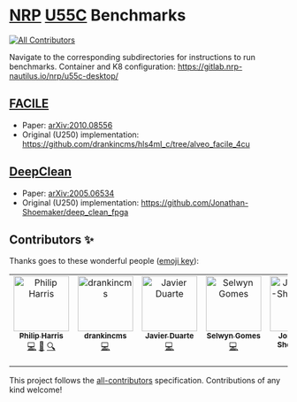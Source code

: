 # [NRP](https://www.sdsc.edu/support/user_guides/nrp.html) [U55C](https://www.xilinx.com/products/boards-and-kits/alveo/u55c.html) Benchmarks
<!-- ALL-CONTRIBUTORS-BADGE:START - Do not remove or modify this section -->
[![All Contributors](https://img.shields.io/badge/all_contributors-6-orange.svg?style=flat-square)](#contributors-)
<!-- ALL-CONTRIBUTORS-BADGE:END -->

Navigate to the corresponding subdirectories for instructions to run benchmarks.
Container and K8 configuration: https://gitlab.nrp-nautilus.io/nrp/u55c-desktop/

## [FACILE](facile)
- Paper: [arXiv:2010.08556](https://arxiv.org/abs/2010.08556)
- Original (U250) implementation: https://github.com/drankincms/hls4ml_c/tree/alveo_facile_4cu

## [DeepClean](deepclean)
- Paper: [arXiv:2005.06534](https://arxiv.org/abs/2005.06534)
- Original (U250) implementation: https://github.com/Jonathan-Shoemaker/deep_clean_fpga

## Contributors ✨

Thanks goes to these wonderful people ([emoji key](https://allcontributors.org/docs/en/emoji-key)):

<!-- ALL-CONTRIBUTORS-LIST:START - Do not remove or modify this section -->
<!-- prettier-ignore-start -->
<!-- markdownlint-disable -->
<table>
  <tbody>
    <tr>
      <td align="center" valign="top" width="14.28%"><a href="https://github.com/violatingcp"><img src="https://avatars.githubusercontent.com/u/5166561?v=4?s=100" width="100px;" alt="Philip Harris"/><br /><sub><b>Philip Harris</b></sub></a><br /><a href="https://github.com/fastmachinelearning/nrp_u55c_benchmark/commits?author=violatingcp" title="Code">💻</a> <a href="#ideas-violatingcp" title="Ideas, Planning, & Feedback">🤔</a> <a href="#fundingFinding-violatingcp" title="Funding Finding">🔍</a></td>
      <td align="center" valign="top" width="14.28%"><a href="https://github.com/drankincms"><img src="https://avatars.githubusercontent.com/u/6116300?v=4?s=100" width="100px;" alt="drankincms"/><br /><sub><b>drankincms</b></sub></a><br /><a href="https://github.com/fastmachinelearning/nrp_u55c_benchmark/commits?author=drankincms" title="Code">💻</a></td>
      <td align="center" valign="top" width="14.28%"><a href="https://jduarte.physics.ucsd.edu"><img src="https://avatars.githubusercontent.com/u/4932543?v=4?s=100" width="100px;" alt="Javier Duarte"/><br /><sub><b>Javier Duarte</b></sub></a><br /><a href="https://github.com/fastmachinelearning/nrp_u55c_benchmark/commits?author=jmduarte" title="Code">💻</a></td>
      <td align="center" valign="top" width="14.28%"><a href="https://selwyn96.github.io/"><img src="https://avatars.githubusercontent.com/u/31563706?v=4?s=100" width="100px;" alt="Selwyn Gomes"/><br /><sub><b>Selwyn Gomes</b></sub></a><br /><a href="https://github.com/fastmachinelearning/nrp_u55c_benchmark/commits?author=selwyn96" title="Code">💻</a></td>
      <td align="center" valign="top" width="14.28%"><a href="https://github.com/Jonathan-Shoemaker"><img src="https://avatars.githubusercontent.com/u/66969627?v=4?s=100" width="100px;" alt="Jonathan-Shoemaker"/><br /><sub><b>Jonathan-Shoemaker</b></sub></a><br /><a href="https://github.com/fastmachinelearning/nrp_u55c_benchmark/commits?author=Jonathan-Shoemaker" title="Code">💻</a></td>
      <td align="center" valign="top" width="14.28%"><a href="https://github.com/vloncar"><img src="https://avatars.githubusercontent.com/u/29201053?v=4?s=100" width="100px;" alt="Vladimir"/><br /><sub><b>Vladimir</b></sub></a><br /><a href="https://github.com/fastmachinelearning/nrp_u55c_benchmark/commits?author=vloncar" title="Code">💻</a> <a href="#question-vloncar" title="Answering Questions">💬</a> <a href="#ideas-vloncar" title="Ideas, Planning, & Feedback">🤔</a></td>
    </tr>
  </tbody>
</table>

<!-- markdownlint-restore -->
<!-- prettier-ignore-end -->

<!-- ALL-CONTRIBUTORS-LIST:END -->

This project follows the [all-contributors](https://github.com/all-contributors/all-contributors) specification. Contributions of any kind welcome!
